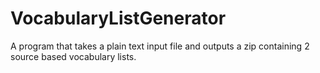 # VocabularyListGenerator
A program that takes a plain text input file and outputs a zip containing 2 source based vocabulary lists.
